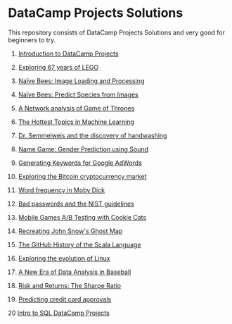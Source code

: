 # DataCamp Projects Solutions 

This repository consists of DataCamp Projects Solutions and very good for beginners to try.

1. [Introduction to DataCamp Projects](https://github.com/anuraglahon16/DataCamp-Projects-Solutions/tree/master/Introduction%20to%20DataCamp%20Projects)

2. [Exploring 67 years of LEGO](https://github.com/anuraglahon16/DataCamp-Projects-Solutions/tree/master/Exploring%2067%20years%20of%20LEGO)

3. [Naïve Bees: Image Loading and Processing](https://github.com/anuraglahon16/DataCamp-Projects-Solutions/tree/master/Naive%20Bees%20-%20Image%20Loading%20and%20Processing)

4. [Naïve Bees: Predict Species from Images](https://github.com/anuraglahon16/DataCamp-Projects-Solutions/tree/master/Naive%20Bees%20-%20Predict%20Species%20from%20Images)

5. [A Network analysis of Game of Thrones](https://github.com/anuraglahon16/DataCamp-Projects-Solutions/tree/master/A%20Network%20analysis%20of%20Game%20of%20Thrones)

6. [The Hottest Topics in Machine Learning](https://github.com/anuraglahon16/DataCamp-Projects-Solutions/tree/master/The%20Hottest%20Topics%20in%20Machine%20Learning)

7. [Dr. Semmelweis and the discovery of handwashing](https://github.com/anuraglahon16/DataCamp-Projects-Solutions/tree/master/Dr.%20Semmelweis%20and%20the%20discovery%20of%20handwashing)

8. [Name Game: Gender Prediction using Sound](https://github.com/anuraglahon16/DataCamp-Projects-Solutions/tree/master/Name%20Game-%20Gender%20Prediction%20using%20Sound)

9. [Generating Keywords for Google AdWords](https://github.com/anuraglahon16/DataCamp-Projects-Solutions/tree/master/Generating%20Keywords%20for%20Google%20AdWords)

10. [Exploring the Bitcoin cryptocurrency market](https://github.com/anuraglahon16/DataCamp-Projects-Solutions/tree/master/Exploring%20the%20Bitcoin%20cryptocurrency%20market)

11. [Word frequency in Moby Dick](https://github.com/anuraglahon16/DataCamp-Projects-Solutions/tree/master/Word%20frequency%20in%20Moby%20Dick)

12. [Bad passwords and the NIST guidelines](https://github.com/anuraglahon16/DataCamp-Projects-Solutions/tree/master/Bad%20passwords%20and%20the%20NIST%20guidelines)

13. [Mobile Games A/B Testing with Cookie Cats](https://github.com/anuraglahon16/DataCamp-Projects-Solutions/tree/master/Mobile%20Games%20AB%20Testing%20with%20Cookie%20Cats%20Analyze%20an%20AB%20test%20from%20the%20popular%20mobilzle%20game-%20Cookie%20Cats.)

14. [Recreating John Snow's Ghost Map](https://github.com/anuraglahon16/DataCamp-Projects-Solutions/tree/master/Recreating%20John%20Snow-s%20Ghost%20Map)

15. [The GitHub History of the Scala Language](https://github.com/anuraglahon16/DataCamp-Projects-Solutions/tree/master/The%20GitHub%20History%20of%20the%20Scala%20Language)

16. [Exploring the evolution of Linux](https://github.com/anuraglahon16/DataCamp-Projects-Solutions/tree/master/Exploring%20the%20Evolution%20of%20Linux)

17. [A New Era of Data Analysis in Baseball](https://github.com/anuraglahon16/DataCamp-Projects-Solutions/tree/master/A%20New%20Era%20of%20Data%20Analysis%20in%20Baseball)

18. [Risk and Returns: The Sharpe Ratio](https://github.com/anuraglahon16/DataCamp-Projects-Solutions/tree/master/The%20Risk%20and%20Returns%20-%20The%20Sharpe%20Ratio)

19. [Predicting credit card approvals](https://github.com/anuraglahon16/DataCamp-Projects-Solutions/tree/master/PREDICTING%20CREDIT%20CARD%20APPROVALS)

 20  [Intro to SQL DataCamp Projects](https://github.com/anuraglahon16/DataCamp-Projects-Solutions/tree/master/Intro%20to%20SQL%20DataCamp%20Projects)
